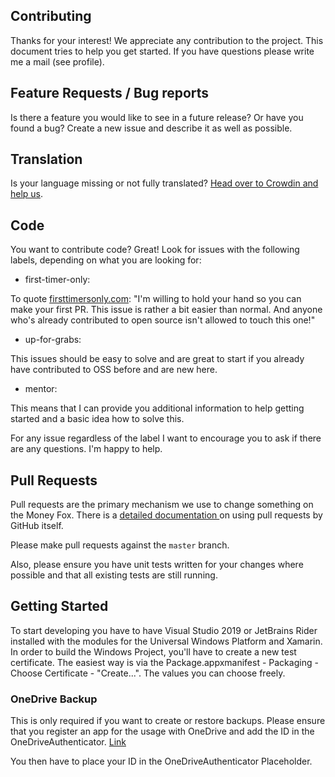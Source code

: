 ## Contributing

Thanks for your interest! We appreciate any contribution to the project.
This document tries to help you get started. If you have questions please write me a mail (see profile).

## Feature Requests / Bug reports
Is there a feature you would like to see in a future release? Or have you found a bug? Create a new issue and describe it as well as possible.

## Translation
Is your language missing or not fully translated? [Head over to Crowdin and help us](https://crowdin.com/project/money-fox).

## Code
You want to contribute code? Great! Look for issues with the following labels, depending on what you are looking for:

- first-timer-only: 

To quote [firsttimersonly.com](http://www.firsttimersonly.com/): "I'm willing to hold your hand so you can make your first PR. This issue is rather a bit easier than normal. And anyone who's already contributed to open source isn't allowed to touch this one!"

- up-for-grabs:

This issues should be easy to solve and are great to start if you already have contributed to OSS before and are new here.

- mentor:

This means that I can provide you additional information to help getting started and a basic idea how to solve this.

For any issue regardless of the label I want to encourage you to ask if there are any questions. I'm happy to help.

## Pull Requests
Pull requests are the primary mechanism we use to change something on the Money Fox. There is a [detailed documentation ](https://help.github.com/articles/using-pull-requests/) on using pull requests by GitHub itself.

Please make pull requests against the `master` branch.

Also, please ensure you have unit tests written for your changes where possible and that all existing tests are still running.

## Getting Started
To start developing you have to have Visual Studio 2019 or JetBrains Rider installed with the modules for the Universal Windows Platform and Xamarin.
In order to build the Windows Project, you'll have to create a new test certificate. The easiest way is via the Package.appxmanifest - Packaging - Choose Certificate - "Create...". The values you can choose freely.

### OneDrive Backup
This is only required if you want to create or restore backups. Please ensure that you register an app for the usage with OneDrive and add the ID in the OneDriveAuthenticator. [Link](http://go.microsoft.com/fwlink/p/?LinkId=193157)

You then have to place your ID in the OneDriveAuthenticator Placeholder.

